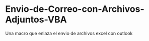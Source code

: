 # Envio-de-Correo-con-Archivos-Adjuntos-VBA
Una macro que enlaza el envio de archivos excel con outlook

